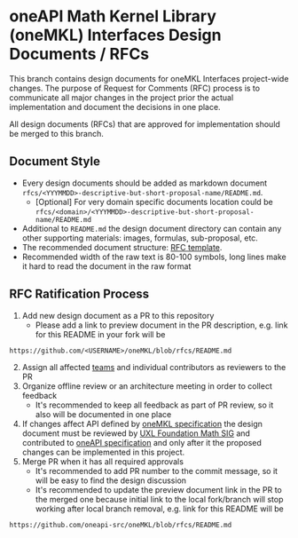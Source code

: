 # oneAPI Math Kernel Library (oneMKL) Interfaces Design Documents / RFCs

This branch contains design documents for oneMKL Interfaces project-wide changes. The purpose of Request for Comments (RFC) process is to communicate all major changes in the project prior the actual implementation and document the decisions in one place.

All design documents (RFCs) that are approved for implementation should be merged to this branch.

## Document Style

* Every design documents should be added as markdown document
`rfcs/<YYYMMDD>-descriptive-but-short-proposal-name/README.md`.
    * [Optional] For very domain specific documents location could be
`rfcs/<domain>/<YYYMMDD>-descriptive-but-short-proposal-name/README.md`
* Additional to `README.md` the design document directory can contain any other
supporting materials: images, formulas, sub-proposal, etc.
* The recommended document structure:
[RFC template](rfcs/template.md).
* Recommended width of the raw text is 80-100 symbols,
long lines make it hard to read the document in the raw format


## RFC Ratification Process

1. Add new design document as a PR to this repository
    * Please add a link to preview document in the PR description,
e.g. link for this README in your fork will be
```
https://github.com/<USERNAME>/oneMKL/blob/rfcs/README.md
```
2. Assign all affected [teams](https://github.com/oneapi-src/oneMKL/blob/develop/README.md#contributing) and individual contributors as reviewers to the PR
3. Organize offline review or an architecture meeting in order to collect feedback
    * It's recommended to keep all feedback as part of PR review, so it also
will be documented in one place
4. If changes affect API defined by [oneMKL specification](https://oneapi-spec.uxlfoundation.org/specifications/oneapi/latest/elements/onemkl/source/) the design document must be reviewed by [UXL Foundation Math SIG](https://github.com/uxlfoundation/foundation/tree/main/math) and contributed to [oneAPI specification](https://github.com/uxlfoundation/oneAPI-spec) and only after it the proposed changes can be implemented in this project.
5. Merge PR when it has all required approvals
    * It's recommended to add PR number to the commit message, so it will be easy
to find the design discussion
    * It's recommended to update the preview document link in the PR to the merged
one because initial link to the local fork/branch will stop working after local branch removal,
e.g. link for this README will be 
```
https://github.com/oneapi-src/oneMKL/blob/rfcs/README.md
```

